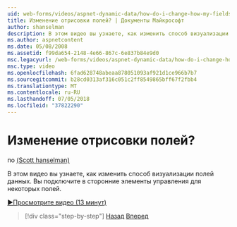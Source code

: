 ```yaml
---
uid: web-forms/videos/aspnet-dynamic-data/how-do-i-change-how-my-fields-render
title: Изменение отрисовки полей? | Документы Майкрософт
author: shanselman
description: В этом видео вы узнаете, как изменить способ визуализации полей данных. Вы подключите в сторонние элементы управления для некоторых полей.
ms.author: aspnetcontent
ms.date: 05/08/2008
ms.assetid: f99da654-2148-4e66-867c-6e837b84e9d0
msc.legacyurl: /web-forms/videos/aspnet-dynamic-data/how-do-i-change-how-my-fields-render
msc.type: video
ms.openlocfilehash: 6fad628748abeaa878051093af921d1ce966b7b7
ms.sourcegitcommit: b28cd0313af316c051c2ff8549865bff67f2fbb4
ms.translationtype: MT
ms.contentlocale: ru-RU
ms.lasthandoff: 07/05/2018
ms.locfileid: "37822290"
---
```

<a name="how-do-i-change-how-my-fields-render"></a>Изменение отрисовки полей?
====================
по [(Scott hanselman)](https://github.com/shanselman)

В этом видео вы узнаете, как изменить способ визуализации полей данных. Вы подключите в сторонние элементы управления для некоторых полей.

[&#9654;Просмотрите видео (13 минут)](https://channel9.msdn.com/Blogs/ASP-NET-Site-Videos/how-do-i-change-how-my-fields-render)

> [!div class="step-by-step"]
> [Назад](how-do-i-enable-inline-gridview-editing.md)
> [Вперед](how-do-i-handle-business-logic-exceptions.md)
